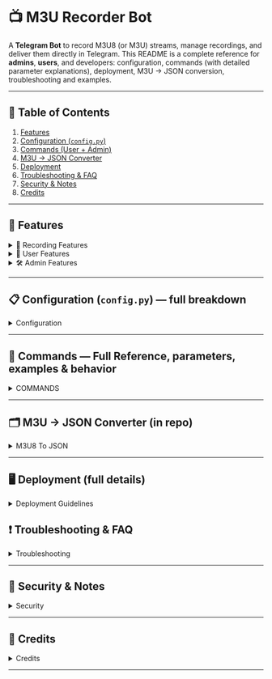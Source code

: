 # 📺 M3U Recorder Bot

A **Telegram Bot** to record M3U8 (or M3U) streams, manage recordings, and deliver them directly in Telegram. This README is a complete reference for **admins**, **users**, and developers: configuration, commands (with detailed parameter explanations), deployment, M3U → JSON conversion, troubleshooting and examples.

---

## 🔎 Table of Contents

1. [Features](#features)
2. [Configuration (`config.py`)](#configuration-configpy--full-breakdown)
3. [Commands (User + Admin)](#commands-user--admin--detailed)
4. [M3U → JSON Converter](#m3u---json-converter-in-repo)
5. [Deployment](#deployment-full-details)
6. [Troubleshooting & FAQ](#troubleshooting--faq)
7. [Security & Notes](#security--notes)
8. [Credits](#credits)

---

<a name="features"></a>
## 🚀 Features 

<details>
<summary>🎥 Recording Features</summary>

- Record from **M3U8** URLs or from a **predefined channel list (JSON)** stored in `M3U8_FILES_DIRECTORY`.
- Support for both direct `m3u8` stream URLs and HLS playlists.
- On setup, choose **video track** and then one or more **audio tracks** to include in the final file.
- Live **progress updates**: percentage, ETA, file size, and cancel button.
- **Splits** files larger than the configured max (keeps parts under Telegram's upload limit — ~2GB per file). The bot names parts with `_part1`, `_part2`, etc.
- Generates a thumbnail for the recorded file and writes basic metadata (duration, resolution).
- Uses `ffprobe` for stream inspection; falls back to parsing if `ffprobe` fails.
- Robust `ffmpeg` invocation: supports supplying HTTP headers such as Referer and User-Agent when required by certain streams.
- Graceful cancellation: if a user cancels a running recording, `ffmpeg` is signalled to stop, partial files cleaned up (or optionally kept if configured).

</details>

<details>
<summary>👤 User Features</summary>

- Tiered access control:
  - **Default** users — limited recording duration & parallel tasks.
  - **Verified** users — verified via shortlink provider and get medium limits.
  - **Premium** users — higher limits & longer recording durations granted by admins.
- Commands for interacting with the bot: `/rec`, `/mytasks`, `/cancel`, `/status`, `/verify`, `/search`, `/channel`.
- Interactive prompts for selecting audio/video streams when necessary.
- Progress messages with inline buttons to cancel or open file links when uploaded.

</details>

<details>
<summary>🛠 Admin Features </summary>

- Grant/revoke premium access (short-lived) with `/auth` and `/deauth`.
- Add or remove **admin** accounts which can execute restricted commands.
- Add channel lists (JSON) and remove them; supports file upload (reply to `.json` file) and inline add mode.
- Export bot data (channel lists, premium users, admin users, log files) via `/pull`.
- Inspect FFmpeg logs per task with `/flog`.
- Paginated admin view of all active tasks with `/tasks` and administrative controls (force-cancel, restart, requeue).
- Admin interactive panel with `/admin_panel` for quick maintenance.

</details>

---

<a name="configuration-configpy--full-breakdown"></a>
## 📋 Configuration (`config.py`) — full breakdown
<details>
<summary>Configuration</summary>
**Tip:** Use environment variables in production. `config.py` loads from the environment when values are present.

| Variable | Type | Purpose / Where used | Example |
|---|---:|---|---|
| `API_ID` | int | Telegram API ID — required by Pyrogram to create a client. | `12345678` |
| `API_HASH` | str | Telegram API Hash — paired with API_ID for authentication. | `abcd1234efgh5678` |
| `BOT_TOKEN` | str | Bot token from BotFather used to run the bot. | `1234:ABCdefGHIjkl` |
| `OWNER_ID` | int | Owner user ID — always has full permissions & bypasses some checks. | `987654321` |
| `MONGO_URI` | str | MongoDB connection string — used for storing premium users, verification tokens, admins and task metadata. | `mongodb+srv://user:pw@cluster...` |
| `M3U8_FILES_DIRECTORY` | str | Directory where JSON channel lists live. Bot loads all `*.json` files from here on startup and on reload. | `./m3u8_channels` |
| `WORKING_GROUP` | int | Primary group id used for verification messages or admin posts. | `-1001234567890` |
| `TIMEZONE` | str | Timezone used to format timestamps in responses like `/status`. | `Asia/Kolkata` |
| `GROUP_LINK` | str | Invite link used in messages to point users to the official support group. | `https://t.me/yourgroup` |
| `NUM_WORKERS` | int | Number of concurrent recording workers (per bot instance). Increase on high-resource machines. | `4` |
| `GLOBAL_MAX_PARALLEL_TASKS` | int | Absolute cap of parallel recordings across all users to protect CPU/bandwidth. | `10` |
| `FFPROBE_TIMEOUT` | int | Timeout (seconds) for probing streams with `ffprobe`. | `30` |
| `PREMIUM_MAX_DURATION_SEC` | int | Maximum recording duration (seconds) allowed for premium users. Example: `7200` (2 hours). | `7200` |
| `PREMIUM_PARALLEL_TASKS` | int | Max parallel recordings allowed per premium user. | `2` |
| `VERIFIED_MAX_DURATION_SEC` | int | Max duration for verified users (seconds). | `2700` |
| `VERIFIED_PARALLEL_TASKS` | int | Max parallel recordings for verified users. | `2` |
| `ENABLE_SHORTLINK` | bool | Toggle shortlink verification on/off. If `false`, `/verify` is disabled. | `true` |
| `VERIFICATION_EXPIRY_SECONDS` | int | How long verification remains valid (seconds). | `14400` |
| `SHORTLINK_URL` | str | Shortlink provider base URL used to create verification links (optional). | `https://vplink.in` |
| `SHORTLINK_API` | str | API key for shortlink service (optional). | `xxx-yyy-zzz` |
| `STATUS_PAGE_SIZE` | int | How many tasks to show per page for `/tasks` pagination. | `10` |
| `PROGRESS_UPDATE_INTERVAL` | int | Interval (seconds) between progress message edits to reduce Telegram API calls. | `60` |

**Note on durations and `config.py` values**
- Numeric durations in `config.py` are stored as seconds. Admin commands like `/auth` accept human-friendly durations such as `30d`, `48h` or `12h` and the bot converts those to seconds.
- Keep `NUM_WORKERS` aligned with your server CPU, disk I/O and network bandwidth. Too many workers can saturate the machine and cause failed recordings.
</details>

---

<a name="commands-user--admin--detailed"></a>
## 💬 Commands — Full Reference, parameters, examples & behavior
<details>
<summary>COMMANDS</summary>
  
This section contains **detailed** behavior for each user and admin command. It explains optional parameters like `.L#`, `<task_id>`, `[m3u8|log|premium|admin]`, and duration formats.

> **Quick reminder:** When passing arguments that contain spaces (like channel names), wrap them in quotes: `"Channel Name"`.

### 👤 User Commands (detailed)

<details>
<summary>📝 /start</summary>

- **Usage:** `/start` or `/start verify_<token>`
- **Behavior:** Sends welcome message, shows quick help, and handles deeplink verification if `verify_` token is present.

</details>

<details>
<summary>❓ /help</summary>

- **Usage:** `/help`
- **Behavior:** Shows list of user commands and examples. Admins will see additional admin commands.

</details>

<details>
<summary>📊 /status</summary>

- **Usage:** `/status`
- **Behavior:** Shows current tier (Owner/Admin/Premium/Verified/Default), limits (max duration, parallel tasks) and premium expiry if applicable.

</details>

<details>
<summary>🎥 /rec "[URL/Channel]" [HH:MM:SS] [Optional Filename] [.L#]</summary>

- **Usage examples:**
  - `/rec "https://example.com/stream.m3u8" 00:10:00 "My Clip"`
  - `/rec "Disney Channel (4K)" 00:30:00 "Kids" .L1`
- **Parameters:**
  - `"[URL/Channel]"` — Either a direct M3U8 URL **or** the key/name of a channel contained in one of your `*.json` lists.
  - `[HH:MM:SS]` — Duration. Accepts `HH:MM:SS` or `MM:SS` formats. Plain seconds (e.g., `600`) are also accepted.
  - `[Optional Filename]` — Quoted filename used for the final Telegram-uploaded video.
  - `[.L#]` — Optional list selector. The bot sorts JSON list filenames alphabetically; `.L1` selects the first list, `.L2` the second, etc.
- **Behavior:** If channel name is provided, bot searches the chosen lists for a matching key; if a URL is given, it uses it directly. The bot may prompt to select video/audio tracks and then queues the job. A `task_id` is returned.

</details>

<details>
<summary>📋 /mytasks</summary>

- **Usage:** `/mytasks`
- **Behavior:** Shows your active and queued tasks (with short `task_id` and status). Inline buttons provide 'Cancel' actions.

</details>

<details>
<summary>❌ /cancel <task_id></summary>

- **Usage:** `/cancel` or `/cancel <task_id>`
- **Behavior:** If no `task_id` is provided, the bot lists your active tasks with cancel buttons. If `task_id` is provided and you own the job (or are admin), it cancels the job.
  - For queued jobs: removed from queue.
  - For running jobs: sends signal to `ffmpeg` to stop and attempts to remove temporary files.

</details>

<details>
<summary>📺 /channel</summary>

- **Usage:** `/channel`
- **Behavior:** Interactive browsing of loaded JSON lists and channels. Select a channel to quickly call `/rec` with it.

</details>

<details>
<summary>🔍 /search <query></summary>

- **💡 Usage:**
  - `/search "Disney"` — searches **all** loaded lists for `Disney`.
  - `/search "Disney India" .l1` — searches **list 1** only.
  - `/search "Disney SD" .l1 .l3` — searches **lists 1 and 3**.
- **Behavior:** Returns a paginated list of matching channels (name, group, short url) and inline buttons to record or view details.

</details>

<details>
<summary>✅ /verify</summary>

- **Usage:** `/verify`
- **Behavior:** If `ENABLE_SHORTLINK` is true, bot generates a verification link (optionally shortened using `SHORTLINK_URL`). When the link is opened and verified by the service, the user is marked verified for `VERIFICATION_EXPIRY_SECONDS`.

</details>

### 👑 Admin Commands (detailed)

> Admin commands are restricted to admin users saved in DB or to the `OWNER_ID`.

<details>
<summary>👑 /auth <duration> — Grant Premium</summary>

- **Recommended call pattern:** Reply to a user's message with `/auth 30d`.
- **Alternative:** `/auth <user_id> 30d` (some bot builds support this form).
- **`<duration>` formats:** `Nd` (days) or `Nh` (hours). Examples: `30d`, `7d`, `48h`, `12h`.
- **Effect:** Adds or updates an entry in `premium_users` collection with expiry epoch timestamp. Sends DM notification to the user.
- **Example:** Reply to @someuser's msg: `/auth 30d`.

</details>

<details>
<summary>🚫 /deauth — Revoke Premium</summary>

- **Usage:** Reply to a user's message with `/deauth` or `/deauth <user_id>`.
- **Effect:** Removes user from `premium_users` or marks `is_premium=false`. Attempts to notify the user.

</details>

<details>
<summary>📁 /add_m3u8 — Add Channel Lists</summary>

There are multiple modes the bot supports (depending on code):

**💡 Usage:**
1. **File Mode (recommended)** — Upload a `.json` file containing channel list to the bot (in its DM or to the configured `WORKING_GROUP`) and **reply to that file** with `/add_m3u8`.
   - The bot validates the JSON (each key should map to `{ "name":..., "url":..., "Group":... }`).
   - If validation passes, the bot saves the JSON into `M3U8_FILES_DIRECTORY` and reloads lists.

2. **Inline / Individual Link Mode** — Admin can add a single channel entry inline via:
    `/add_m3u8 "json_name.json" "https://example.com/stream.m3u8" "Channel Name" "Group Name"`
   - The bot will create or update `json_name.json` with the new channel entry (slugified key) and save it.

3. **Direct Deployment** — As an alternative, admin can manually place JSON files into the `M3U8_FILES_DIRECTORY` (for example via SFTP/SSH), then use `/admin_panel` or restart bot to load the lists.

**Notes:**
- Filenames are used as list identifiers and determine `.L#` ordering (alphabetical by filename).
- Uploaded JSON must be valid UTF-8 and follow the expected structure.

</details>

<details>
<summary>🗑️ /remove_m3u8 "json_name"</summary>

- **Usage:** `/remove_m3u8 "channels_list.json"` or reply to a file and run `/remove_m3u8`.
- **Behavior:** Removes the JSON file from `M3U8_FILES_DIRECTORY` and reloads the lists.

</details>

<details>
<summary>📤 /pull [m3u8|log|premium|admin]</summary>

- **Usage examples:**
  - `/pull m3u8` — returns a ZIP containing all JSON channel lists.
  - `/pull log` — returns the log file for Current Bot Run.
  - `/pull premium` — returns a List of premium users and expiry timestamps.
  - `/pull admin` — returns JSON list of admin users.
- **Purpose:** Backup or inspect stored bot data.

</details>

<details>
<summary>📄 /flog [file|msg] <task_id></summary>

- **Usage:**
  - `/flog file <task_id>` — send the full log file from `flogs/` if available.
  - `/flog msg <task_id>` — show last ~50 lines of the log in message form (avoids large file uploads).
- **Notes:** Logs are rotated; older logs may be archived or deleted depending on configuration.

</details>

<details>
<summary>📊 /tasks</summary>

- **Usage:** `/tasks`
- **Behavior:** Returns a paginated list of all active and queued tasks across the bot (admins only). Buttons allow page navigation and quick actions (cancel task, view logs).

</details>

<details>
<summary>⚙️ /admin_panel</summary>

- **Usage:** `/admin_panel`
- **Behavior:** Opens an inline control panel for admins — reload lists, quick `/pull`, list premium users, manage workers.

</details>
</details>

---

<a name="m3u---json-converter-in-repo"></a>
## 🗂️ M3U → JSON Converter (in repo)

<details>
<summary>M3U8 To JSON</summary>
  
File included: `M3U To Json.py` — an **interactive GUI** helper that reads `.m3u`/`.m3u8` and outputs a `.json` formatted for the bot.

### What it does
- Reads standard M3U playlists and extracts `#EXTINF` lines and `group-title` attributes if present.
- Maps each channel to a slugified key and produces JSON like:
```json
{
  "dd_tv_hd": { "name": "DD TV HD", "url": "https://.../hd.m3u8", "Group": "News" }
}
```
- Prompts the user for group descriptions for better organization.

### How to run (interactive GUI)
```bash
python "M3U To Json.py"
```
- A file picker opens to choose the `.m3u` file and then a save dialog for `.json`.
- After conversion, move the `.json` into `M3U8_FILES_DIRECTORY` or add it via `/add_m3u8`.

</details>

---

<a name="deployment-full-details"></a>
## 🖥️ Deployment (full details)
<details>
<summary>Deployment Guidelines</summary>
  
> Step-by-step guides for common deployment flows: cloning from Git, manual setup, Ubuntu with `systemd`, and Windows. Each step has clear instructions.

<details>
<summary>🔹 Clone Repository (Recommended)</summary>

**When to use:** Quick start or development.

**Steps:**

1. **Clone the repository**

```bash
git clone https://github.com/shan0174/M3U8-M3U-Recorder-Bot-.git
cd M3U8-M3U-Recorder-Bot-
```

2. **Create and activate virtual environment (optional but recommended)**

```bash
python3 -m venv venv
source venv/bin/activate   # Linux/macOS
# or
python -m venv venv
venv\Scripts\Activate  # Windows PowerShell
```

3. **Install dependencies**

```bash
# Windows
venv\Scripts\python.exe -m pip install --upgrade pip
venv\Scripts\python.exe -m pip install -r requirements.txt

# Linux/macOS
venv/bin/python -m pip install --upgrade pip
venv/bin/python -m pip install -r requirements.txt

```

4. **Prepare configuration**
- Edit `config.py` to set `API_ID`, `API_HASH`, `BOT_TOKEN`, `MONGO_URI`, `M3U8_FILES_DIRECTORY`.
- Or export environment variables.

5. **Add channel lists**
- Copy `*.json` channel files into `M3U8_FILES_DIRECTORY`.

6. **Start the bot**

```bash
python main.py
```

7. **Verify**
- Message your bot `/start` in Telegram and check logs.

8. Video Tutorial

<a href="https://drive.google.com/file/d/1yBVNL7ULqm5h1v47ro1n3_OaeYoPMn1g/preview" target="_blank">
  <img src="https://drive.google.com/uc?export=view&id=1QbJlquCTwgVJUymvBj52s9--fXRubWQJ" 
       alt="Video Thumbnail"
       width="300"
       style="border-radius:15px;">
</a>




</details>

<details>
<summary>🔹 Manual Setup</summary>

**When to use:** You downloaded a ZIP or want to manually install on desktop without virtual environments.

**Steps:**

1. **Download and extract** the repository ZIP file.
2. Open terminal in extracted folder.
3. **Install dependencies**:

```bash
pip install -r requirements.txt
```

4. **Configure**
- Edit `config.py` with `API_ID`, `API_HASH`, `BOT_TOKEN`, `MONGO_URI`, `M3U8_FILES_DIRECTORY`.

5. **Place channel JSON files** into `M3U8_FILES_DIRECTORY`.

6. **Run the bot**

```bash
python main.py
```

7. **Embed video guide**
- Watch the manual setup video here:

<a href="https://drive.google.com/file/d/1OGqR2QzDIX5RhnbHfXfIdVrVvmn2HZn8/preview" target="_blank">
  <img src="https://drive.google.com/uc?export=view&id=16qkAe8WGSk-9GWKzoBv9cZDfH9y1Wzyu" 
       alt="Manual Setup Video"
       width="300"
       style="border-radius:15px;">
</a>




</details>

<details>
<summary>🔹 Ubuntu Deployment with systemd (Production)</summary>

**Steps:**

1. **Prepare server**

```bash
sudo apt update && sudo apt upgrade -y
sudo apt install python3 python3-pip ffmpeg -y
```

2. **Clone & setup**

```bash
git clone https://github.com/your/repo.git
cd repo
pip install -r requirements.txt
```

3. **Configure**
- Set `API_ID`, `API_HASH`, `BOT_TOKEN`, `MONGO_URI` in `.env` or `config.py`.

4. **Create systemd service file** `/etc/systemd/system/m3u-recorder.service`:

```
[Unit]
Description=M3U Recorder Bot
After=network.target

[Service]
User=ubuntu
WorkingDirectory=/home/ubuntu/m3u-recorder
EnvironmentFile=/home/ubuntu/m3u-recorder/.env
ExecStart=/usr/bin/python3 main.py
Restart=always
RestartSec=10

[Install]
WantedBy=multi-user.target
```

5. **Enable & start service**

```bash
sudo systemctl daemon-reload
sudo systemctl enable m3u-recorder
sudo systemctl start m3u-recorder
sudo journalctl -u m3u-recorder -f
```

</details>

<details>
<summary>🔹 Windows Quick Run</summary>

**Steps:**

1. **Install Python** and add to PATH.
2. **Install ffmpeg** and add `bin` to PATH.
3. **Install dependencies**

```powershell
pip install -r requirements.txt
```

4. **Configure**
- Edit `config.py` with required credentials.

5. **Place JSON files** into `M3U8_FILES_DIRECTORY`.

6. **Run the bot**

```powershell
python main.py
```

7. **Embed video guide**

```markdown
![Windows Setup Video](./videos/windows-setup.mp4)
```

</details>
</details>

<a name="troubleshooting--faq"></a>
## ❗ Troubleshooting & FAQ
<details>
<summary>Troubleshooting</summary>

<details>
<summary>FFmpeg not found</summary>

**Symptoms:** `FileNotFoundError: [Errno 2] No such file or directory: 'ffmpeg'` or `ffmpeg: command not found`.

**Fix:**
- Install ffmpeg and ensure it is on PATH.
  - Ubuntu: `sudo apt install ffmpeg`
  - Debian: `sudo apt-get install ffmpeg`
  - Windows: download static build and add `C:\path\to\ffmpeg\bin` to PATH.
- Verify with `ffmpeg -version`.

</details>

<details>
<summary>MongoDB issues (connection, network access)</summary>

**Symptoms:** Bot cannot connect to MongoDB, `ServerSelectionTimeoutError`, or operations fail with authentication errors.

**Checklist & fixes:**
- Double-check `MONGO_URI` for typos and correct username/password.
- If using **MongoDB Atlas**, ensure your cluster's Network Access (IP whitelist) includes the server IP. For public access you may temporarily set `0.0.0.0/0` — **but this is not recommended** in production unless you have strong authentication and firewall rules.
- Confirm the database user has the required roles (readWrite) on the database.
- Try connecting from the server using `mongo` client or `mongosh` to verify connectivity.
- If using SRV connection string (`mongodb+srv://`), ensure DNS SRV lookup works from the host.

</details>

<details>
<summary>Bot cannot post to group</summary>

**Symptoms:** Errors such as `PeerIdInvalid`, `ChatWriteForbidden`, or uploads failing with permission errors.

**Fixes:**
- Ensure the bot was **added to the group**.
- Give the bot permission to send messages and upload media.
- If the group is a supergroup, ensure the chat ID in `WORKING_GROUP` is correct (starts with `-100`).

</details>

<details>
<summary>Recording fails</summary>

**Symptoms:** Recording starts but `ffmpeg` exits with an error; missing segments; file upload fails.

**What to check:**
- Use admin `/flog msg <task_id>` to inspect the last 50 lines of the ffmpeg log.
- If the stream requires HTTP headers or referrer, add those headers where the bot supports them.
- Check network connectivity and stream URL health (try `ffmpeg -i <url>` locally).
- Check disk space and temp directory permissions.

</details>

<details>
<summary>Task stuck / cannot cancel</summary>

**Symptoms:** The UI shows a running task but `ffmpeg` process isn't responding to cancel.

**Fixes:**
- Admin `/cancel <task_id>` should stop it. If not:
  - Inspect running `ffmpeg` processes and kill the appropriate PID.
  - Restart the bot process to clear in-memory state.
- Add health checks and periodic cleanup if tasks frequently become stale.

</details>
</details>

---

<a name="security--notes"></a>
## 🔐 Security & Notes
<details>
<summary>Security</summary>
  
- Always Host bot Privately [Hosting Publicly may slowdown bot, bot might crash at larger file uploads]
- **Do not commit secrets** (`BOT_TOKEN`, `API_HASH`, `MONGO_URI`) into git. Use environment variables or a protected `.env` file stored outside the repo.
- Limit `NUM_WORKERS` based on actual hardware capabilities to avoid resource exhaustion.
- Always keep `ffmpeg` updated to the latest stable build for best compatibility.
- If exposing MongoDB to public networks temporarily (e.g. `0.0.0.0/0`), ensure credentials are strong and prefer restricting IP ranges.
</details>

---

<a name="credits"></a>
## 🙌 Credits
<details>
<summary>Credits</summary>
  
- Built By ***@Shan_0103*** And **@Dora_Toonz** In Telegram.
- Built using **Pyrogram** for Telegram interaction.
- Stream recording powered by **FFmpeg** and **ffprobe**.
- Data persistence via **MongoDB**.
- `M3U To Json.py` is a small utility included in the repo for converting `.m3u` playlists into bot-friendly JSON lists.
</details>

---

